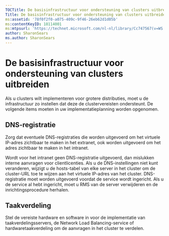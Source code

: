 ```yaml
---
TOCTitle: De basisinfrastructuur voor ondersteuning van clusters uitbreiden
Title: De basisinfrastructuur voor ondersteuning van clusters uitbreiden
ms:assetid: '78f0f2f0-a075-409c-9f46-26eb62d1d05b'
ms:contentKeyID: 18114001
ms:mtpsurl: 'https://technet.microsoft.com/nl-nl/library/Cc747567(v=WS.10)'
author: SharonSears
ms.author: SharonSears
---
```


De basisinfrastructuur voor ondersteuning van clusters uitbreiden
=================================================================

Als u clusters wilt implementeren voor grotere distributies, moet u de infrastructuur zo instellen dat deze de clustervereisten ondersteunt. De volgende items moeten in uw implementatieplanning worden opgenomen.

DNS-registratie
---------------

Zorg dat eventuele DNS-registraties die worden uitgevoerd om het virtuele IP-adres zichtbaar te maken in het extranet, ook worden uitgevoerd om het adres zichtbaar te maken in het intranet.

Wordt voor het intranet geen DNS-registratie uitgevoerd, dan mislukken interne aanvragen voor clientlicenties. Als u de DNS-instellingen niet kunt veranderen, wijzigt u de hosts-tabel van elke server in het cluster om de cluster-URL toe te wijzen aan het virtuele IP-adres van het cluster. DNS-registratie moet worden uitgevoerd voordat de service wordt ingericht. Als u de service al hebt ingericht, moet u RMS van de server verwijderen en de inrichtingsprocedure herhalen.

Taakverdeling
-------------

Stel de vereiste hardware en software in voor de implementatie van taakverdelingsservers, de Network Load Balancing-service of hardwaretaakverdeling om de aanvragen in het cluster te verdelen.
